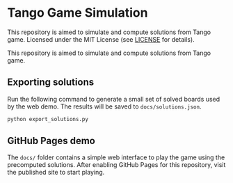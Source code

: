 Tango Game Simulation
=========================


This repository is aimed to simulate and compute solutions from Tango game.
Licensed under the MIT License (see [LICENSE](LICENSE) for details).


This repository is aimed to simulate and compute solutions from Tango game.

## Exporting solutions
Run the following command to generate a small set of solved boards used by
the web demo. The results will be saved to `docs/solutions.json`.

```bash
python export_solutions.py
```

## GitHub Pages demo
The `docs/` folder contains a simple web interface to play the game using
the precomputed solutions. After enabling GitHub Pages for this repository,
visit the published site to start playing.
